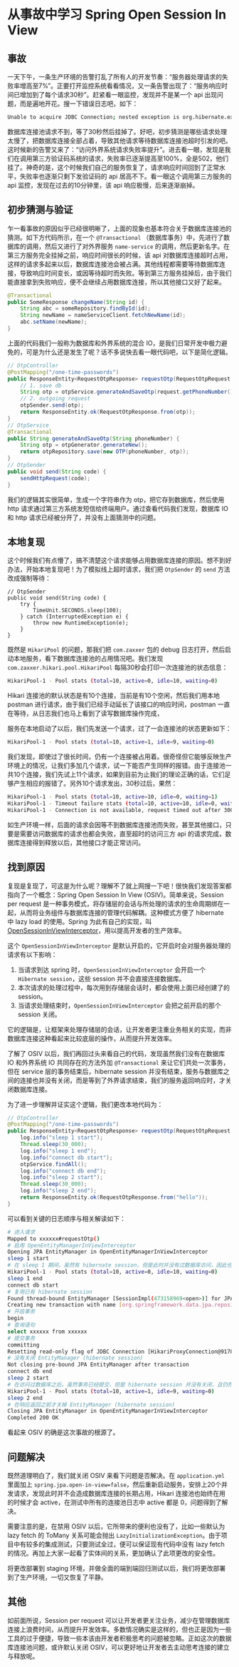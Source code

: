 # 从事故中学习 Spring Open Session In View

## 事故

一天下午，一条生产环境的告警打乱了所有人的开发节奏：“服务器处理请求的失败率增高至7%”。正要打开监控系统看看情况，又一条告警出现了：“服务响应时间已增加到了每个请求30秒”。赶紧看一眼监控，发现并不是某一个 api 出现问题，而是遍地开花。搜一下错误日志吧，如下：

```bash
Unable to acquire JDBC Connection; nested exception is org.hibernate.exception.JDBCConnectionException: Unable to acquire JDBC Connection] with root cause java.sql.SQLTransientConnectionException: HikariPool-1 - Connection is not available, request timed out after 30000ms.
```

数据库连接池请求不到，等了30秒然后挂掉了。好吧，初步猜测是哪些请求处理太慢了，把数据库连接全部占着，导致其他请求等待数据库连接池超时引发的吧。这时候新的告警又来了：“访问外界系统请求失败率提升”。进去看一眼，发现是我们在调用第三方验证码系统的请求，失败率已逐渐提高至100%，全是502，他们挂了。神奇的是，这个时候我们自己的服务恢复了，请求响应时间回到了正常水平，失败率也逐渐只剩下发验证码的 api 居高不下。看一眼这个调用第三方服务的 api 监控，发现在过去的10分钟里，该 api 响应极慢，后来逐渐崩掉。

## 初步猜测与验证

乍一看事故的原因似乎已经很明晰了，上面的现象也基本符合关于数据库连接池的猜测。如下方代码所示，在一个 `@Transactional` （数据库事务）中，先进行了数据库的调用，然后又进行了对外界服务 `name-service` 的调用，然后更新名字。在第三方服务完全挂掉之前，响应时间很长的时候，该 api 对数据库连接超时占用，这样的请求多起来以后，数据库连接池会被占满。其他线程都需要等待数据库连接，导致响应时间变长，或因等待超时而失败。等到第三方服务挂掉后，由于我们能直接拿到失败响应，便不会继续占用数据库连接，所以其他接口又好了起来。

```java
@Transactional
public SomeResponse changeName(String id) {
    String abc = someRepository.findById(id);
    String newName = nameServiceClient.fetchNewName(id);
    abc.setName(newName);
}
```

上面的代码我们一般称为数据库和外界系统的混合 IO，是我们日常开发中极力避免的，可是为什么还是发生了呢？话不多说快去看一眼代码吧，以下是简化逻辑。

```java
// OtpController
@PostMapping("/one-time-passwords")
public ResponseEntity<RequestOtpResponse> requestOtp(RequestOtpRequest request) {
    // 1. save db
    String otp = otpService.generateAndSaveOtp(request.getPhoneNumber());
    // 2. outgoing request
    otpSender.send(otp);
    return ResponseEntity.ok(RequestOtpResponse.from(otp));
}
// OtpService
@Transactional
public String generateAndSaveOtp(String phoneNumber) {
    String otp = otpGenerator.generateNew();
    return otpRepository.save(new OTP(phoneNumber, otp));
}
// OtpSender
public void send(String code) {
    sendHttpRequest(code);
}
```

我们的逻辑其实很简单，生成一个字符串作为 otp，把它存到数据库，然后使用 http 请求通过第三方系统发短信给终端用户。通过查看代码我们发现，数据库 IO 和 http 请求已经被分开了，并没有上面猜测中的问题。

## 本地复现

这个时候我们有点懵了，搞不清楚这个请求能够占用数据库连接的原因。想不到好办法，开始本地复现吧！为了模拟线上超时请求，我们把 `OtpSender` 的 `send` 方法改成强制等待：

```
// OtpSender
public void send(String code) {
    try {
        TimeUnit.SECONDS.sleep(100);
    } catch (InterruptedException e) {
        throw new RuntimeException(e);
    }
}
```

既然是 `HikariPool` 的问题，那我们把 `com.zaxxer` 包的 debug 日志打开，然后启动本地服务，看下数据库连接池的占用情况吧。我们发现 `com.zaxxer.hikari.pool.HikariPool` 每隔30秒会打印一次连接池的状态信息：

```bash
HikariPool-1 - Pool stats (total=10, active=0, idle=10, waiting=0)
```

Hikari 连接池的默认状态是有10个连接，当前是有10个空闲，然后我们用本地 postman 进行请求，由于我们已经手动延长了该接口的响应时间，postman 一直在等待，从日志我们也马上看到了读写数据库操作完成，

服务在本地启动了以后，我们先发送一个请求，过了一会连接池的状态更新如下：

```bash
HikariPool-1 - Pool stats (total=10, active=1, idle=9, waiting=0)
```

我们发现，即使过了很长时间，仍有一个连接被占用着。很奇怪但它能够反映生产环境上的情况，让我们多加几个请求，试一下能否产生同样的报错。由于连接池一共10个连接，我们先试上11个请求，如果到目前为止我们的理论正确的话，它们足够产生相应的报错了。另外10个请求发出，30秒过后，果然：

```bash
HikariPool-1 - Pool stats (total=10, active=10, idle=0, waiting=1)
HikariPool-1 - Timeout failure stats (total=10, active=10, idle=0, waiting=0)
HikariPool-1 - Connection is not available, request timed out after 30002ms.
```

如生产环境一样，后面的请求会因等不到数据库连接池而失败，甚至其他接口，只要是需要访问数据库的请求也都会失败，直至超时的访问三方 api 的请求完成，数据库连接得到释放以后，其他接口才能正常访问。

## 找到原因

复现是复现了，可这是为什么呢？理解不了就上网搜一下吧！很快我们发现答案都指向了一个概念：Spring Open Session In View (OSIV)。简单来说，Session per request 是一种事务模式，将存储层的会话与所处理的请求的生命周期绑在一起，从而将业务组件与数据库连接的管理代码解耦。这种模式方便了 hibernate 中 lazy load 的使用。Spring 为此有自己的实现，叫 [OpenSessionInViewInterceptor](https://docs.spring.io/spring-framework/docs/current/javadoc-api/org/springframework/orm/hibernate5/support/OpenSessionInViewInterceptor.html)，用以提高开发者的生产效率。

这个 `OpenSessionInViewInterceptor` 是默认开启的，它开启时会对服务器处理的请求有以下影响：

1. 当请求到达 spring 时，`OpenSessionInViewInterceptor` 会开启一个 `Hibernate session`，这些 session 并不会直接连接数据库。
2. 本次请求的处理过程中，每次用到存储层会话时，都会使用上面已经创建了的 session。
3. 当请求处理结束时，`OpenSessionInViewInterceptor` 会把之前开启的那个 session 关闭。

它的逻辑是，让框架来处理存储层的会话，让开发者更注重业务相关的实现，而非数据库连接这种看起来比较底层的操作，从而提升开发效率。

了解了 OSIV 以后，我们再回过头来看自己的代码，发现虽然我们没有在数据库 IO 和外界系统 IO 共同存在的方法外加 `@Transactional` 来让它们共处一次事务，但在 service 层的事务结束后，hibernate session 并没有结束，服务与数据库之间的连接也并没有关闭，而是等到了外界请求结束，我们的服务返回响应时，才关闭数据库连接。

为了进一步理解并证实这个逻辑，我们更改本地代码为：

```java
// OtpController
@PostMapping("/one-time-passwords")
public ResponseEntity<RequestOtpResponse> requestOtp(RequestOtpRequest request) throws InterruptedException {
    log.info("sleep 1 start");
    Thread.sleep(30_000);
    log.info("sleep 1 end");
    log.info("connect db start");
    otpService.findAll();
    log.info("connect db end");
    log.info("sleep 2 start");
    Thread.sleep(30_000);
    log.info("sleep 2 end");
    return ResponseEntity.ok(RequestOtpResponse.from("hello"));
}
```

可以看到关键的日志顺序与相关解读如下：

```bash
# 进入请求
Mapped to xxxxxx#requestOtp()
# 启用 OpenEntityManagerInViewInterceptor
Opening JPA EntityManager in OpenEntityManagerInViewInterceptor
sleep 1 start
# 在 sleep 1 期间，虽然有 hibernate session，但是此时并没有过数据库访问，因此也没有占用数据库连接池
HikariPool-1 - Pool stats (total=10, active=0, idle=10, waiting=0)
sleep 1 end
connect db start
# 复用已有 hibernate session
Found thread-bound EntityManager [SessionImpl(473158969<open>)] for JPA transaction
Creating new transaction with name [org.springframework.data.jpa.repository.support.SimpleJpaRepository.findAll]: PROPAGATION_REQUIRED,ISOLATION_DEFAULT,readOnly
# 开启事务
begin
# 查询语句
select xxxxxx from xxxxxx
# 提交事务
committing
Resetting read-only flag of JDBC Connection [HikariProxyConnection@917818296 wrapping conn0: url=jdbc:h2:mem:db user=TEST]
# 没有关闭 EntityManager (hibernate session)
Not closing pre-bound JPA EntityManager after transaction
connect db end
sleep 2 start
# 在访问过数据库之后，虽然事务已经提交，但是 hibernate session 并没有关闭，且仍然占用连接池
HikariPool-1 - Pool stats (total=10, active=1, idle=9, waiting=0)
sleep 2 end
# 在响应返回之前才关掉 EntityManager (hibernate session)
Closing JPA EntityManager in OpenEntityManagerInViewInterceptor
Completed 200 OK
```

看起来 OSIV 的确是这次事故的根源了。

## 问题解决

既然道理明白了，我们就关闭 OSIV 来看下问题是否解决。在 `application.yml` 里面加上 `spring.jpa.open-in-view=false`，然后重新启动服务，安排上20个并发请求，发现此时并不会造成数据库连接的长期占用，Hikari 连接池也始终在用的时候才会 active，在测试中所有的连接池日志中 active 都是 0，问题得到了解决。

需要注意的是，在禁用 OSIV 以后，它所带来的便利也没有了，比如一些默认为 lazy fetch 的 ToMany 关系可能会抛出 `LazyInitializationException`。由于项目中有较多的集成测试，只要测试全过，便可以保证现有代码中没有 lazy fetch 的情况。再加上大家一起看了实体间的关系，更加确认了此项更改的安全性。

将更改部署到 staging 环境，并做全面的端到端回归测试以后，我们将更改部署到了生产环境，一切又恢复了平静。

## 其他

如前面所说，Session per request 可以让开发者更关注业务，减少在管理数据库连接上浪费时间，从而提升开发效率。多数情况确实是这样的，但也正是因为一些工具的过于便捷，导致一些本该由开发者积极思考的问题被忽略。正如这次的数据库连接池问题，或许默认关闭 OSIV，可以更好地让开发者去主动思考连接的建立与释放呢。
